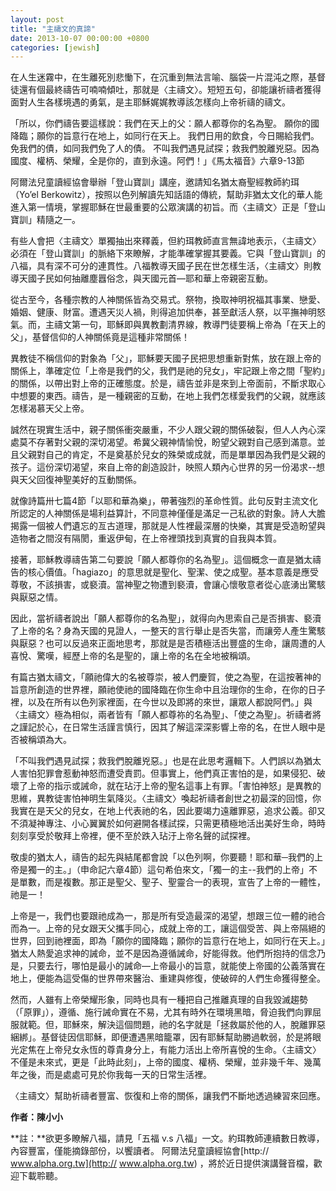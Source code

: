 ```yaml
---
layout: post
title: "主禱文的真諦"
date: 2013-10-07 00:00:00 +0800
categories: [jewish]
---
```


在人生迷霧中，在生離死別悲慟下，在沉重到無法言喻、腦袋一片混沌之際，基督徒還有個最終禱告可喃喃傾吐，那就是〈主禱文〉。短短五句，卻能讓祈禱者獲得面對人生各樣境遇的勇氣，是主耶穌娓娓教導該怎樣向上帝祈禱的禱文。

「所以，你們禱告要這樣說：我們在天上的父：願人都尊你的名為聖。 願你的國降臨；願你的旨意行在地上，如同行在天上。 我們日用的飲食，今日賜給我們。 免我們的債，如同我們免了人的債。 不叫我們遇見試探；救我們脫離兇惡。因為國度、權柄、榮耀，全是你的，直到永遠。阿們！」《馬太福音》六章9-13節

阿爾法兒童讀經協會舉辦「登山寶訓」講座，邀請知名猶太裔聖經教師約珥（Yo’el Berkowitz），按照以色列解讀先知話語的傳統，幫助非猶太文化的華人能進入第一情境，掌握耶穌在世最重要的公眾演講的初旨。而〈主禱文〉正是「登山寶訓」精隨之一。

有些人會把〈主禱文〉單獨抽出來釋義，但約珥教師直言無諱地表示，〈主禱文〉必須在「登山寶訓」的脈絡下來瞭解，才能準確掌握其要義。它與「登山寶訓」的八福，具有深不可分的連貫性。八福教導天國子民在世怎樣生活，〈主禱文〉則教導天國子民如何抽離塵囂俗念，與天國元首—耶和華上帝親密互動。

從古至今，各種宗教的人神關係皆為交易式。祭物，換取神明祝福其事業、戀愛、婚姻、健康、財富。遭遇天災人禍，則得追加供奉，甚至獻活人祭，以平撫神明怒氣。而，主禱文第一句，耶穌即與異教劃清界線，教導門徒要稱上帝為「在天上的父」，基督信仰的人神關係竟是這種非常關係！

異教徒不稱信仰的對象為「父」，耶穌要天國子民把思想重新對焦，放在跟上帝的關係上，準確定位「上帝是我們的父，我們是祂的兒女」，牢記跟上帝之間「聖約」的關係，以帶出對上帝的正確態度。於是，禱告並非是來到上帝面前，不斷求取心中想要的東西。禱告，是一種親密的互動，在地上我們怎樣愛我們的父親，就應該怎樣渴慕天父上帝。

誠然在現實生活中，親子關係衝突嚴重，不少人跟父親的關係破裂，但人人內心深處莫不存著對父親的深切渴望。希冀父親神情愉悅，盼望父親對自己感到滿意。並且父親對自己的肯定，不是奠基於兒女的殊榮或成就，而是單單因為我們是父親的孩子。這份深切渴望，來自上帝的創造設計，映照人類內心世界的另一份渴求--想與天父回復神聖美好的互動關係。

就像詩篇卅七篇4節「以耶和華為樂」，帶著強烈的革命性質。此句反對主流文化所認定的人神關係是場利益算計，不同意神僅僅是滿足一己私欲的對象。詩人大膽揭露一個被人們遺忘的亙古道理，那就是人性裡最深層的快樂，其實是受造盼望與造物者之間沒有隔閡，重返伊甸，在上帝裡頭找到真實的自我與本質。

接著，耶穌教導禱告第二句要說「願人都尊你的名為聖」。這個概念一直是猶太禱告的核心價值。「hagiazo」的意思就是聖化、聖潔、使之成聖。基本意義是應受尊敬，不該損害，或褻瀆。當神聖之物遭到褻瀆，會讓心懷敬意者從心底湧出驚駭與厭惡之情。

因此，當祈禱者說出「願人都尊你的名為聖」，就得向內思索自己是否損害、褻瀆了上帝的名？身為天國的見證人，一整天的言行舉止是否失當，而讓旁人產生驚駭與厭惡？也可以反過來正面地思考，那就是是否積極活出豐盛的生命，讓周遭的人喜悅、驚嘆，經歷上帝的名是聖的，讓上帝的名在全地被稱頌。

有篇古猶太禱文，「願祂偉大的名被尊崇，被人們慶賀，使之為聖，在這按著神的旨意所創造的世界裡，願祂使祂的國降臨在你生命中且治理你的生命，在你的日子裡，以及在所有以色列家裡面，在今世以及即將的來世，讓眾人都說阿們。」與〈主禱文〉極為相似，兩者皆有「願人都尊祢的名為聖」、「使之為聖」。祈禱者將之謹記於心，在日常生活謹言慎行，因其了解這深深影響上帝的名，在世人眼中是否被稱頌為大。

「不叫我們遇見試探；救我們脫離兇惡。」也是在此思考邏輯下。人們誤以為猶太人害怕犯罪會惹動神怒而遭受責罰。但事實上，他們真正害怕的是，如果侵犯、破壞了上帝的指示或誡命，就在玷汙上帝的聖名這事上有罪。「害怕神怒」是異教的思維，異教徒害怕神明生氣降災。〈主禱文〉喚起祈禱者創世之初最深的回憶，你我實在是天父的兒女，在地上代表祂的名，因此要竭力遠離罪惡，追求公義。卻又不須凝神專注、小心翼翼於如何避開各樣試探，只需更積極地活出美好生命，時時刻刻享受於敬拜上帝裡，便不至於跌入玷汙上帝名聲的試探裡。

敬虔的猶太人，禱告的起先與結尾都會說「以色列啊，你要聽！耶和華─我們的上帝是獨一的主。」（申命記六章4節）這句希伯來文，「獨一的主--我們的上帝」不是單數，而是複數。那正是聖父、聖子、聖靈合一的表現，宣告了上帝的一體性，祂是一！

上帝是一，我們也要跟祂成為一，那是所有受造最深的渴望，想跟三位一體的祂合而為一。上帝的兒女跟天父攜手同心，成就上帝的工，讓這個受苦、與上帝隔絕的世界，回到祂裡面，即為「願你的國降臨；願你的旨意行在地上，如同行在天上。」猶太人熱愛追求神的誡命，並不是因為遵循誡命，好能得救。他們所抱持的信念乃是，只要去行，哪怕是最小的誡命—上帝最小的旨意，就能使上帝國的公義落實在地上，便能為這受傷的世界帶來醫治、重建與修復，使破碎的人們生命獲得整全。

然而，人雖有上帝榮耀形象，同時也具有一種把自己推離真理的自我毀滅趨勢（「原罪」），遵循、施行誡命實在不易，尤其有時外在環境黑暗，脅迫我們向罪屈服就範。但，耶穌來，解決這個問題，祂的名字就是「拯救屬於他的人，脫離罪惡綑綁」。基督徒因信耶穌，即便遭遇黑暗籠罩，因有耶穌幫助勝過軟弱，於是將眼光定焦在上帝兒女永恆的尊貴身分上，有能力活出上帝所喜悅的生命。〈主禱文〉不僅是未來式，更是「此時此刻」，上帝的國度、權柄、榮耀，並非幾千年、幾萬年之後，而是處處可見於你我每一天的日常生活裡。

〈主禱文〉幫助祈禱者豐富、恢復和上帝的關係，讓我們不斷地透過練習來回應。

**作者：陳小小**

**註：**欲更多瞭解八福，請見「五福 v.s 八福」一文。約珥教師連續數日教導，內容豐富，僅能摘錄部份，以饗讀者。 阿爾法兒童讀經協會[http:// www.alpha.org.tw](http:// www.alpha.org.tw) ，將於近日提供演講聲音檔，歡迎下載聆聽。
